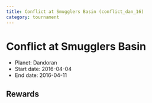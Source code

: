 ```yaml
---
title: Conflict at Smugglers Basin (conflict_dan_16)
category: tournament
---
```

# Conflict at Smugglers Basin

  * Planet: Dandoran
  * Start date: 2016-04-04
  * End date: 2016-04-11

## Rewards

